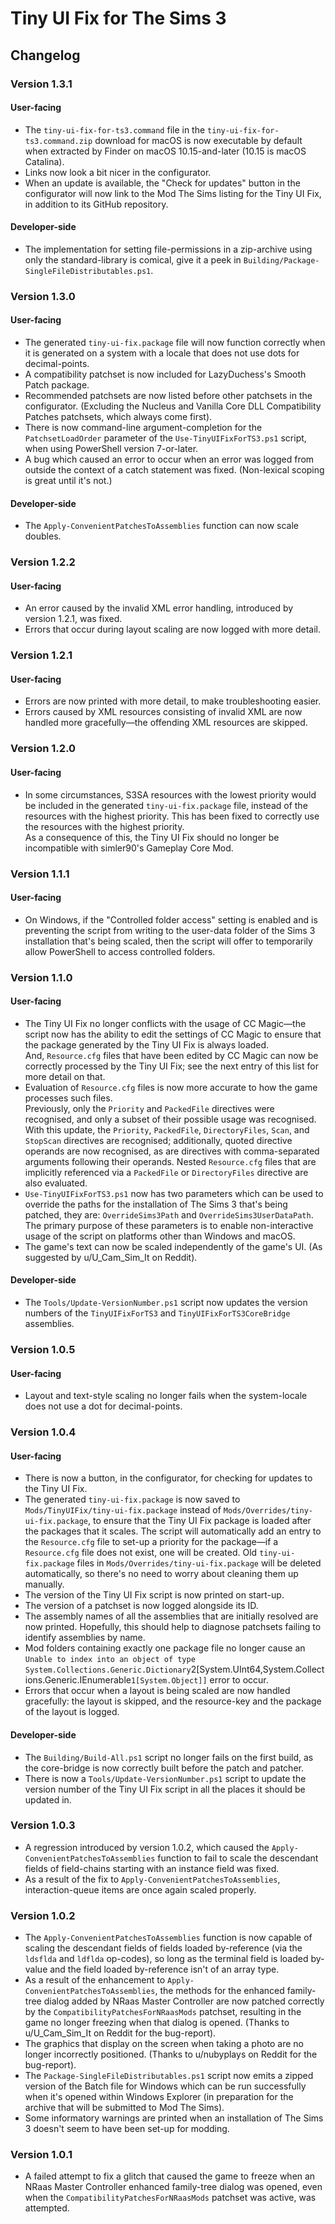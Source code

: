 # Tiny UI Fix for The Sims 3

## Changelog

### Version 1.3.1

#### User-facing

- The `tiny-ui-fix-for-ts3.command` file in the `tiny-ui-fix-for-ts3.command.zip` download for macOS is now executable by default when extracted by Finder on macOS 10.15-and-later (10.15 is macOS Catalina).
- Links now look a bit nicer in the configurator.
- When an update is available, the "Check for updates" button in the configurator will now link to the Mod The Sims listing for the Tiny UI Fix, in addition to its GitHub repository.

#### Developer-side

- The implementation for setting file-permissions in a zip-archive using only the standard-library is comical, give it a peek in `Building/Package-SingleFileDistributables.ps1`.

### Version 1.3.0

#### User-facing

- The generated `tiny-ui-fix.package` file will now function correctly when it is generated on a system with a locale that does not use dots for decimal-points.
- A compatibility patchset is now included for LazyDuchess's Smooth Patch package.
- Recommended patchsets are now listed before other patchsets in the configurator. (Excluding the Nucleus and Vanilla Core DLL Compatibility Patches patchsets, which always come first).
- There is now command-line argument-completion for the `PatchsetLoadOrder` parameter of the `Use-TinyUIFixForTS3.ps1` script, when using PowerShell version 7-or-later.
- A bug which caused an error to occur when an error was logged from outside the context of a catch statement was fixed. (Non-lexical scoping is great until it's not.)

#### Developer-side

- The `Apply-ConvenientPatchesToAssemblies` function can now scale doubles.

### Version 1.2.2

#### User-facing

- An error caused by the invalid XML error handling, introduced by version 1.2.1, was fixed.
- Errors that occur during layout scaling are now logged with more detail.

### Version 1.2.1

#### User-facing

- Errors are now printed with more detail, to make troubleshooting easier.
- Errors caused by XML resources consisting of invalid XML are now handled more gracefully—the offending XML resources are skipped.

### Version 1.2.0

#### User-facing

- In some circumstances, S3SA resources with the lowest priority would be included in the generated `tiny-ui-fix.package` file, instead of the resources with the highest priority.
This has been fixed to correctly use the resources with the highest priority. \
As a consequence of this, the Tiny UI Fix should no longer be incompatible with simler90's Gameplay Core Mod.

### Version 1.1.1

#### User-facing

- On Windows, if the "Controlled folder access" setting is enabled and is preventing the script from writing to the user-data folder of the Sims 3 installation that's being scaled, then the script will offer to temporarily allow PowerShell to access controlled folders.

### Version 1.1.0

#### User-facing

- The Tiny UI Fix no longer conflicts with the usage of CC Magic—the script now has the ability to edit the settings of CC Magic to ensure that the package generated by the Tiny UI Fix is always loaded. \
And, `Resource.cfg` files that have been edited by CC Magic can now be correctly processed by the Tiny UI Fix; see the next entry of this list for more detail on that.
- Evaluation of `Resource.cfg` files is now more accurate to how the game processes such files. \
Previously, only the `Priority` and `PackedFile` directives were recognised, and only a subset of their possible usage was recognised. With this update, the `Priority`, `PackedFile`, `DirectoryFiles`, `Scan`, and `StopScan` directives are recognised; additionally, quoted directive operands are now recognised, as are directives with comma-separated arguments following their operands. Nested `Resource.cfg` files that are implicitly referenced via a `PackedFile` or `DirectoryFiles` directive are also evaluated.
- `Use-TinyUIFixForTS3.ps1` now has two parameters which can be used to override the paths for the installation of The Sims 3 that's being patched, they are: `OverrideSims3Path` and `OverrideSims3UserDataPath`. The primary purpose of these parameters is to enable non-interactive usage of the script on platforms other than Windows and macOS.
- The game's text can now be scaled independently of the game's UI. (As suggested by u/U_Cam_Sim_It on Reddit).

#### Developer-side

- The `Tools/Update-VersionNumber.ps1` script now updates the version numbers of the `TinyUIFixForTS3` and `TinyUIFixForTS3CoreBridge` assemblies.

### Version 1.0.5

#### User-facing

- Layout and text-style scaling no longer fails when the system-locale does not use a dot for decimal-points.

### Version 1.0.4

#### User-facing

- There is now a button, in the configurator, for checking for updates to the Tiny UI Fix.
- The generated `tiny-ui-fix.package` is now saved to `Mods/TinyUIFix/tiny-ui-fix.package` instead of `Mods/Overrides/tiny-ui-fix.package`, to ensure that the Tiny UI Fix package is loaded after the packages that it scales. The script will automatically add an entry to the `Resource.cfg` file to set-up a priority for the package—if a `Resource.cfg` file does not exist, one will be created. Old `tiny-ui-fix.package` files in `Mods/Overrides/tiny-ui-fix.package` will be deleted automatically, so there's no need to worry about cleaning them up manually.
- The version of the Tiny UI Fix script is now printed on start-up.
- The version of a patchset is now logged alongside its ID.
- The assembly names of all the assemblies that are initially resolved are now printed. Hopefully, this should help to diagnose patchsets failing to identify assemblies by name.
- Mod folders containing exactly one package file no longer cause an `Unable to index into an object of type System.Collections.Generic.Dictionary`2[System.UInt64,System.Collections.Generic.IEnumerable`1[System.Object]]` error to occur.
- Errors that occur when a layout is being scaled are now handled gracefully: the layout is skipped, and the resource-key and the package of the layout is logged.

#### Developer-side

- The `Building/Build-All.ps1` script no longer fails on the first build, as the core-bridge is now correctly built before the patch and patcher.
- There is now a `Tools/Update-VersionNumber.ps1` script to update the version number of the Tiny UI Fix script in all the places it should be updated in.

### Version 1.0.3

- A regression introduced by version 1.0.2, which caused the `Apply-ConvenientPatchesToAssemblies` function to fail to scale the descendant fields of field-chains starting with an instance field was fixed.
- As a result of the fix to `Apply-ConvenientPatchesToAssemblies`, interaction-queue items are once again scaled properly.

### Version 1.0.2

- The `Apply-ConvenientPatchesToAssemblies` function is now capable of scaling the descendant fields of fields loaded by-reference (via the `ldsflda` and `ldflda` op-codes), so long as the terminal field is loaded by-value and the field loaded by-reference isn't of an array type.
- As a result of the enhancement to `Apply-ConvenientPatchesToAssemblies`, the methods for the enhanced family-tree dialog added by NRaas Master Controller are now patched correctly by the `CompatibilityPatchesForNRaasMods` patchset, resulting in the game no longer freezing when that dialog is opened. (Thanks to u/U_Cam_Sim_It on Reddit for the bug-report).
- The graphics that display on the screen when taking a photo are no longer incorrectly positioned. (Thanks to u/nubyplays on Reddit for the bug-report).
- The `Package-SingleFileDistributables.ps1` script now emits a zipped version of the Batch file for Windows which can be run successfully when it's opened within Windows Explorer (in preparation for the archive that will be submitted to Mod The Sims).
- Some informatory warnings are printed when an installation of The Sims 3 doesn't seem to have been set-up for modding.

### Version 1.0.1

* A failed attempt to fix a glitch that caused the game to freeze when an NRaas Master Controller enhanced family-tree dialog was opened, even when the `CompatibilityPatchesForNRaasMods` patchset was active, was attempted.
